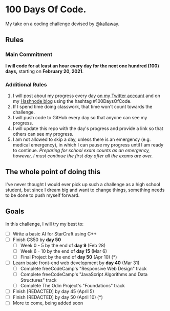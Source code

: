 # 100 Days Of Code.
My take on a coding challenge devised by [@kallaway](https://github.com/kallaway).

## Rules
### Main Commitment
**I will code for at least an hour every day for the next one hundred (100) days,** starting on **February 20, 2021**.


### Additional Rules

1.  I will post about my progress every day [on my Twitter account](twitter.com/TwoQuantumBits) and on my [Hashnode blog](https://2qb.hashnode.dev/) using the hashtag #100DaysOfCode.
2.  If I spend time doing classwork, that time won't count towards the challenge.
3.  I will push code to GitHub every day so that anyone can see my progress.
4.  I will update this repo with the day's progress and provide a link so that others can see my progress.
5. I am not allowed to skip a day, unless there is an emergency (e.g. medical emergency), in which I can pause my progress until I am ready to continue. *Preparing for school exam counts as an emergency, however, I must continue the first day after all the exams are over.*

## The whole point of doing this
I've never thought I would ever pick up such a challenge as a high school student, but since I dream big and want to change things, something needs to be done to push myself forward.

## Goals
In this challenge, I will try my best to:

 - [ ] Write a basic AI for StarCraft using C++
 - [ ] Finish CS50 by **day 50**
	 - [ ] Week 0 - 5 by the end of **day 9** (Feb 28)
	 - [ ] Week 6 - 10 by the end of **day 15** (Mar 6)
	 - [ ] Final Project by the end of **day 50** (Apr 10) (*)
 - [ ] Learn basic front-end web development by **day 40** (Mar 31)
	 - [ ] Complete freeCodeCamp's "Responsive Web Design" track
	 - [ ] Complete freeCodeCamp's "JavaScript Algorithms and Data Structures" track
	 - [ ] Complete The Odin Project's "Foundations" track
 - [ ] Finish [REDACTED] by day 45 (April 5)
 - [ ] Finish [REDACTED] by day 50 (April 10) (*)
 - [ ] More to come, being added soon
